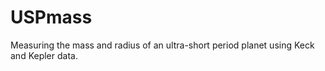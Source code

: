 # USPmass
Measuring the mass and radius of an ultra-short period planet using Keck and Kepler data. 
